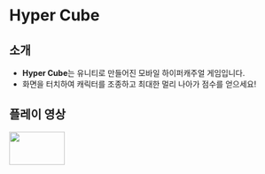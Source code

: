 <h1>Hyper Cube</h1>
<h2>소개</h2>

- **Hyper Cube**는 유니티로 만들어진 모바일 하이퍼캐주얼 게임입니다.
- 화면을 터치하여 캐릭터를 조종하고 최대한 멀리 나아가 점수를 얻으세요!

<h2>플레이 영상</h2>

[<image src="https://upload.wikimedia.org/wikipedia/commons/e/ef/Youtube_logo.png?20220706172052" width="100" height="60">](https://www.youtube.com/watch?v=bwhif0aNLSQ&ab_channel=%EA%B7%B8%EB%AF%80%EB%93%9C)

